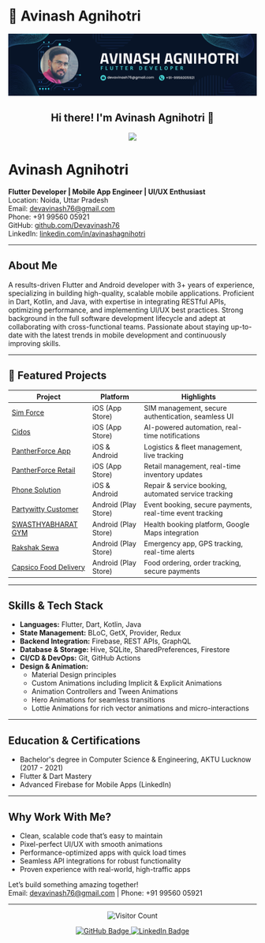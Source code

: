 
# 🚀 Avinash Agnihotri  
![Banner](https://raw.githubusercontent.com/Devavinash76/Devavinash76/refs/heads/main/BannerImg.png)

<h2 align="center">Hi there! I'm Avinash Agnihotri 👋</h2>

<p align="center">
  <img src="https://readme-typing-svg.herokuapp.com?color=%2336BCF7&size=32&center=true&width=600&height=50&lines=Android+%7C+iOS+Developer;Clean+Architecture+%7C+State+Management;BLoC+%7C+GetX+%7C+Provider;UI%2FUX+Designer+%7C+Canva+%7C+Figma">
</p>


# Avinash Agnihotri

**Flutter Developer | Mobile App Engineer | UI/UX Enthusiast**  
Location: Noida, Uttar Pradesh  
Email: [devavinash76@gmail.com](mailto:devavinash76@gmail.com)  
Phone: +91 99560 05921   
GitHub: [github.com/Devavinash76](https://github.com/Devavinash76)  
LinkedIn: [linkedin.com/in/avinashagnihotri](https://linkedin.com/in/avinashagnihotri)  

---

## About Me

A results-driven Flutter and Android developer with 3+ years of experience, specializing in building high-quality, scalable mobile applications. Proficient in Dart, Kotlin, and Java, with expertise in integrating RESTful APIs, optimizing performance, and implementing UI/UX best practices. Strong background in the full software development lifecycle and adept at collaborating with cross-functional teams. Passionate about staying up-to-date with the latest trends in mobile development and continuously improving skills.

---

## 🚀 Featured Projects

| Project                | Platform        | Highlights                                               |
|------------------------|-----------------|----------------------------------------------------------|
| [Sim Force](https://apps.apple.com/app/idYOUR_APP_ID)          | iOS (App Store) | SIM management, secure authentication, seamless UI       |
| [Cidos](https://apps.apple.com/app/idYOUR_APP_ID)              | iOS (App Store) | AI-powered automation, real-time notifications           |
| [PantherForce App](https://apps.apple.com/app/idYOUR_APP_ID)   | iOS & Android   | Logistics & fleet management, live tracking               |
| [PantherForce Retail](https://apps.apple.com/app/idYOUR_APP_ID)| iOS (App Store) | Retail management, real-time inventory updates            |
| [Phone Solution](https://apps.apple.com/app/idYOUR_APP_ID)     | iOS & Android   | Repair & service booking, automated service tracking      |
| [Partywitty Customer](https://play.google.com/store/apps/details?id=YOUR_PACKAGE_NAME) | Android (Play Store) | Event booking, secure payments, real-time event tracking |
| [SWASTHYABHARAT GYM](https://play.google.com/store/apps/details?id=YOUR_PACKAGE_NAME) | Android (Play Store) | Health booking platform, Google Maps integration          |
| [Rakshak Sewa](https://play.google.com/store/apps/details?id=YOUR_PACKAGE_NAME)       | Android (Play Store) | Emergency app, GPS tracking, real-time alerts             |
| [Capsico Food Delivery](https://play.google.com/store/apps/details?id=YOUR_PACKAGE_NAME) | Android (Play Store) | Food ordering, order tracking, secure payments            |

---

## Skills & Tech Stack

- **Languages:** Flutter, Dart, Kotlin, Java  
- **State Management:** BLoC, GetX, Provider, Redux  
- **Backend Integration:** Firebase, REST APIs, GraphQL  
- **Database & Storage:** Hive, SQLite, SharedPreferences, Firestore  
- **CI/CD & DevOps:** Git, GitHub Actions  
- **Design & Animation:**  
  - Material Design principles  
  - Custom Animations including Implicit & Explicit Animations  
  - Animation Controllers and Tween Animations  
  - Hero Animations for seamless transitions  
  - Lottie Animations for rich vector animations and micro-interactions  

---

## Education & Certifications

- Bachelor's degree in Computer Science & Engineering, AKTU Lucknow (2017 - 2021)  
- Flutter & Dart Mastery  
- Advanced Firebase for Mobile Apps (LinkedIn)  

---

## Why Work With Me?

- Clean, scalable code that’s easy to maintain  
- Pixel-perfect UI/UX with smooth animations  
- Performance-optimized apps with quick load times  
- Seamless API integrations for robust functionality  
- Proven experience with real-world, high-traffic apps  

Let’s build something amazing together!  
Email: [devavinash76@gmail.com](mailto:devavinash76@gmail.com) | Phone: +91 99560 05921  

---

<p align="center">
  <img src="https://img.shields.io/badge/Visitors-2000%2B-brightgreen?style=for-the-badge&logo=eye" alt="Visitor Count" />
</p>

<p align="center">
  <a href="https://github.com/Devavinash76" target="_blank">
    <img src="https://img.shields.io/badge/GitHub-Devavinash76-181717?style=for-the-badge&logo=github&logoColor=white" alt="GitHub Badge" />
  </a>
  <a href="https://linkedin.com/in/avinashagnihotri" target="_blank">
    <img src="https://img.shields.io/badge/LinkedIn-Avinash_Agnihotri-0077B5?style=for-the-badge&logo=linkedin&logoColor=white" alt="LinkedIn Badge" />
  </a>
</p>
